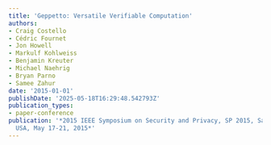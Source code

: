 ```yaml
---
title: 'Geppetto: Versatile Verifiable Computation'
authors:
- Craig Costello
- Cédric Fournet
- Jon Howell
- Markulf Kohlweiss
- Benjamin Kreuter
- Michael Naehrig
- Bryan Parno
- Samee Zahur
date: '2015-01-01'
publishDate: '2025-05-18T16:29:48.542793Z'
publication_types:
- paper-conference
publication: '*2015 IEEE Symposium on Security and Privacy, SP 2015, San Jose, CA,
  USA, May 17-21, 2015*'
---
```

